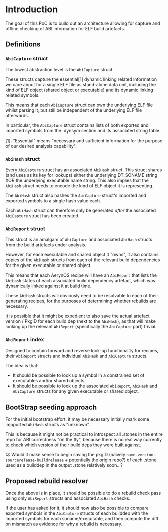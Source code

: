 # Introduction

The goal of this PoC is to build out an architecture allowing for capture and offline checking of ABI information for ELF build artefacts.

## Definitions

### `AbiCapture` struct

The lowest abstraction level is the `AbiCapture` struct.

These structs capture the essential[1] dynamic linking related information we care about for a single ELF file as 
stand-alone data unit, including the kind of ELF object (shared object or executable) and its dynamic linking related symbols.

This means that each `AbiCapture` struct can own the underlying ELF file whilst parsing it, but still be independent of 
the underlying ELF file afterwards.

In particular, the `AbiCapture` struct contains lists of both exported and imported symbols from the .dynsym section and 
its associated string table.

[1]: "Essential" means "necessary and sufficient information for the purpose of our desired analysis capability".


### `AbiHash` struct

Every `AbiCapture` struct has an associated `AbiHash` struct. This struct shares (and uses as its key for lookups) 
either the underlying DT_SONAME string XOR the underlying executable name string. This also implies that the `AbiHash` 
struct needs to encode the kind of ELF object it is representing.

The `AbiHash` struct also hashes the `AbiCapture` struct's imported and exported symbols to a single hash value each.

Each `AbiHash` struct can therefore only be generated _after_ the associated `AbiCapture` struct has been created.


### `AbiReport` struct

This struct is an amalgam of `AbiCapture` and associated `AbiHash` structs from the build artefacts under analysis.

However, for each executable and shared object it "owns", it also contains copies of the `AbiHash` structs from each of 
the relevant build dependencies for the given executable or shared object.

This means that each AerynOS recipe will have an `AbiReport` that lists the `AbiHash` states of each associated build 
dependency artefact, which was dynamically linked against it at build time.

These `AbiHash` structs will obviously need to be resolvable to each of their generating recipes, for the purposes of 
determining whether rebuilds are necessary.

It is possible that it might be expedient to also save the actual artefact version / PkgID for each build dep (next to 
the `AbiHash`), as that will make looking up the relevant `AbiReport` (specifically the `AbiCapture` part) trivial.


### `AbiReport` index

Designed to contain forward and reverse look-up functionality for recipes, their `AbiReport` structs and individual 
`AbiHash` and `AbiCapture` structs.

The idea is that:

- It should be possible to look up a symbol in a constrained set of executables and/or shared objects 
- It should be possible to look up the associated `AbiReport`, `AbiHash` and `AbiCapture` structs for any given
  executable or shared object.


## BootStrap seeding approach

For the initial bootstrap effort, it may be necessary initially mark some impported `AbiHash` structs as "unknown".

This is because it might not be practical to introspect all .stones in the entire repo for ABI correctness "on the fly", 
because there is no real way currently to check which version of their build deps they were built against.

Q: Would it make sense to begin saving the pkgID (naïvely `name-version-sourcerelease-buildrelease` + potentially the origin repo?)     of each .stone used as a builddep in the output .stone relatively soon...?


## Proposed rebuild resolver

Once the above is in place, it should be possible to do a rebuild check pass using only `AbiReport` structs and associated 
`AbiHash` checks.

If the user has asked for it, it should now also be possible to compare exported symbols in the `AbiCapture` structs of 
each builddep with the imported symbols for each soname/executable, and then compute the diff on mismatch as evidence for why 
a rebuild is necessary.

